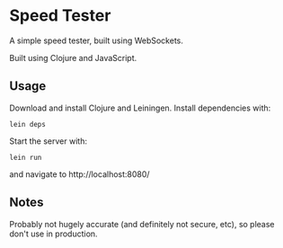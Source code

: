 Speed Tester
===========

A simple speed tester, built using WebSockets.


Built using Clojure and JavaScript.

Usage
----

Download and install Clojure and Leiningen. Install dependencies with:

	lein deps

Start the server with:

	lein run

and navigate to http://localhost:8080/

Notes
----

Probably not hugely accurate (and definitely not secure, etc), so please don't use in production.
